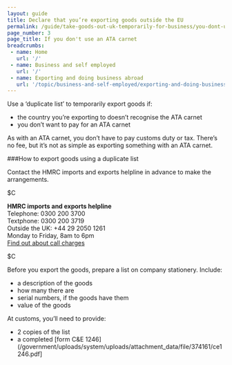 ```yaml
---
layout: guide
title: Declare that you’re exporting goods outside the EU
permalink: /guide/take-goods-out-uk-temporarily-for-business/you-dont-use-ata.html
page_number: 3
page_title: If you don't use an ATA carnet
breadcrumbs:
 - name: Home
   url: '/'
 - name: Business and self employed
   url: '/'
 - name: Exporting and doing business abroad
   url: '/topic/business-and-self-employed/exporting-and-doing-business-abroad.html'   
---
```


Use a ‘duplicate list’ to temporarily export goods if:

- the country you’re exporting to doesn’t recognise the ATA carnet
- you don’t want to pay for an ATA carnet

As with an ATA carnet, you don’t have to pay customs duty or tax. There’s no fee, but it’s not as simple as exporting something with an ATA carnet.

###How to export goods using a duplicate list

Contact the HMRC imports and exports helpline in advance to make the arrangements.
 
$C 

**HMRC imports and exports helpline**    
Telephone: 0300 200 3700  
Textphone: 0300 200 3719  
Outside the UK: +44 29 2050 1261  
Monday to Friday, 8am to 6pm    
[Find out about call charges](/call-charges)  

$C  

Before you export the goods, prepare a list on company stationery. Include:

- a description of the goods
- how many there are
- serial numbers, if the goods have them
- value of the goods

At customs, you’ll need to provide:

- 2 copies of the list 
- a completed [form C&E 1246](/government/uploads/system/uploads/attachment_data/file/374161/ce1246.pdf]

